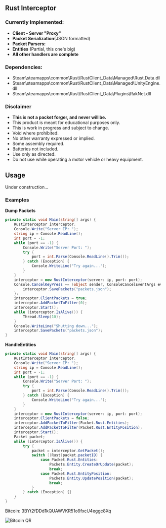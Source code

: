 ## Rust Interceptor
### Currently Implemented:
- **Client - Server "Proxy"**
- **Packet Serialization**(JSON formatted)
- **Packet Parsers:**
 - **Entities** (Partial, this one's big)
 - **All other handlers are complete**
 
### Dependencies:
- Steam\steamapps\common\Rust\RustClient_Data\Managed\Rust.Data.dll
- Steam\steamapps\common\Rust\RustClient_Data\Managed\UnityEngine.dll
- Steam\steamapps\common\Rust\RustClient_Data\Plugins\RakNet.dll

### Disclaimer
- **This is not a packet forger, and never will be.**
- This product is meant for educational purposes only.
- This is work in progress and subject to change.
- Void where prohibited.
- No other warranty expressed or implied.
- Some assembly required.
- Batteries not included.
- Use only as directed.
- Do not use while operating a motor vehicle or heavy equipment.

## Usage
Under construction...

### Examples
**Dump Packets**
``` csharp
private static void Main(string[] args) {
	RustInterceptor interceptor;
	Console.Write("Server IP: ");
	string ip = Console.ReadLine();
	int port = -1;
	while (port == -1) {
		Console.Write("Server Port: ");
		try {
			port = int.Parse(Console.ReadLine().Trim());
		} catch (Exception) {
			Console.WriteLine("Try again...");
		}
	}
	interceptor = new RustInterceptor(server: ip, port: port);
	Console.CancelKeyPress += (object sender, ConsoleCancelEventArgs eventArgs) => {
		interceptor.SavePackets("packets.json");
	};
	interceptor.ClientPackets = true;
	interceptor.AddPacketToFilter(0);
	interceptor.Start();
	while (interceptor.IsAlive()) {
		Thread.Sleep(10);
	}
	Console.WriteLine("Shutting down...");
	interceptor.SavePackets("packets.json");
}
```
**HandleEntities**
``` csharp
private static void Main(string[] args) {
	RustInterceptor interceptor;
	Console.Write("Server IP: ");
	string ip = Console.ReadLine();
	int port = -1;
	while (port == -1) {
		Console.Write("Server Port: ");
		try {
			port = int.Parse(Console.ReadLine().Trim());
		} catch (Exception) {
			Console.WriteLine("Try again...");
		}
	}
	interceptor = new RustInterceptor(server: ip, port: port);
	interceptor.ClientPackets = false;
	interceptor.AddPacketToFilter(Packet.Rust.Entities);
    interceptor.AddPacketToFilter(Packet.Rust.EntityPosition);
	interceptor.Start();
	Packet packet;
	while (interceptor.IsAlive()) {
		try {
			packet = interceptor.GetPacket();
			switch ((Rust)packet.packetID) {
				case Packet.Rust.Entities:
					Packets.Entity.CreateOrUpdate(packet);
					break;
				case Packet.Rust.EntityPosition:
					Packets.Entity.UpdatePosition(packet);
					break;
			}
		} catch (Exception) {}
	}
}
```

Bitcoin: 3BYt2fDDd1kQUAWVKR51o9fxcU4eggc8Xq

![Bitcoin QR](http://i.imgur.com/Q7S8buL.png)
